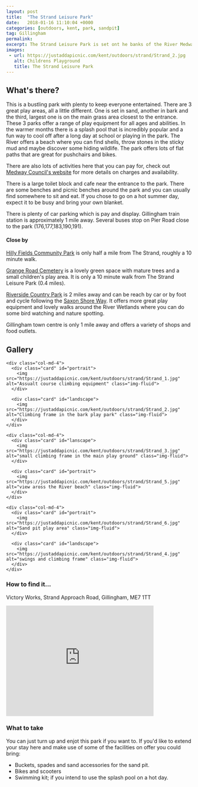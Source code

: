 ```yaml
---
layout: post
title:  "The Strand Leisure Park"
date:   2018-01-16 11:10:04 +0000
categories: [outdoors, kent, park, sandpit]
tag: Gillingham
permalink: 
excerpt: The Strand Leisure Park is set ont he banks of the River Medway and offers an amazing array of activities, particularly in the warmer months, with 3 play areas to chose from, a splash pool, mini train, crazy golf and lido there is plenty for everyone.
images:
 - url: https://justaddapicnic.com/kent/outdoors/strand/Strand_2.jpg
   alt: Childrens Playground
   title: The Strand Leisure Park
---
```


## What's there?

This is a bustling park with plenty to keep everyone entertained.  There are 3 great play areas, all a little different.  One is set in sand, another in bark and the third, largest one is on the main grass area closest to the entrance.  These 3 parks offer a range of play equipment for all ages and abilities.  In the warmer months there is a splash pool that is incredibly popular and a fun way to cool off after a long day at school or playing in the park.  The River offers a beach where you can find shells, throw stones in the sticky mud and maybe discover some hiding wildlife.  The park offers lots of flat paths that are great for pushchairs and bikes. 

There are also lots of activities here that you can pay for, check out [Medway Council's website](http://www.medway.gov.uk/leisurecultureandsport/sportscentres/thestrand.aspx) for more details on charges and availability.

There is a large toilet block and cafe near the entrance to the park.  There are some benches and picnic benches around the park and you can usually find somewhere to sit and eat.  If you chose to go on a hot summer day, expect it to be busy and bring your own blanket.

There is plenty of car parking which is pay and display.  Gillingham train station is approximately 1 mile away. Several buses stop on Pier Road close to the park (176,177,183,190,191).

#### Close by

[Hilly Fields Community Park](https://justaddapicnic.com/outdoors/kent/park/2018/02/21/hilly-fields.html) is only half a mile from The Strand, roughly a 10 minute walk.

[Grange Road Cemetery](/outdoors/kent/park/2018/08/22/grange-road.html) is a lovely green space with mature trees and a small children's play area.  It is only a 10 minute walk from The Strand Leisure Park (0.4 miles).

[Riverside Country Park](/outdoors/kent/park/2018/01/10/riverside-gillingham.html) is 2 miles away and can be reach by car or by foot and cycle following the [Saxon Shore Way](http://www.medway.gov.uk/pdf/walking_the_saxon_shore_way_through_medway.pdf).  It offers more great play equipment and lovely walks around the River Wetlands where you can do some bird watching and nature spotting.

Gillingham town centre is only 1 mile away and offers a variety of shops and food outlets.

## Gallery

<div class="container">

  <div class="row">

    <div class="col-md-4">
      <div class="card" id="portrait">
        <img src="https://justaddapicnic.com/kent/outdoors/strand/Strand_1.jpg" alt="Assualt course climbing equipment" class="img-fluid">
      </div>

      <div class="card" id="landscape">
        <img src="https://justaddapicnic.com/kent/outdoors/strand/Strand_2.jpg" alt="Climbing frame in the bark play park" class="img-fluid">
      </div>  
    </div>

    <div class="col-md-4">
      <div class="card" id="lanscape">
        <img src="https://justaddapicnic.com/kent/outdoors/strand/Strand_3.jpg" alt="small climbing frame in the main play ground" class="img-fluid">
      </div>

      <div class="card" id="portrait">
        <img src="https://justaddapicnic.com/kent/outdoors/strand/Strand_5.jpg" alt="view aross the River beach" class="img-fluid">
      </div>
    </div>

    <div class="col-md-4">
      <div class="card" id="portrait">
        <img src="https://justaddapicnic.com/kent/outdoors/strand/Strand_6.jpg" alt="Sand pit play area" class="img-fluid">
      </div>

      <div class="card" id="landscape">
        <img src="https://justaddapicnic.com/kent/outdoors/strand/Strand_4.jpg" alt="swings and climbing frame" class="img-fluid">
      </div>
    </div>

  </div>      
</div>


### How to find it...

Victory Works, Strand Approach Road, Gillingham, ME7 1TT

<iframe src="https://www.google.com/maps/embed?pb=!1m16!1m12!1m3!1d4978.874184748275!2d0.5597000335593468!3d51.39502297961684!2m3!1f0!2f0!3f0!3m2!1i1024!2i768!4f13.1!2m1!1sThe+Strand!5e0!3m2!1sen!2suk!4v1516101750341" width="400" height="300" frameborder="0" style="border:0" allowfullscreen></iframe>

### What to take

You can just turn up and enjot this park if you want to.  If you'd like to extend your stay here and make use of some of the facilities on offer you could bring:

* Buckets, spades and sand accessories for the sand pit.
* Bikes and scooters 
* Swimming kit; if you intend to use the splash pool on a hot day.



